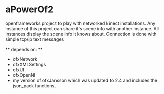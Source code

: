 aPowerOf2
=========

openframeworks project to play with networked kinect installations.
Any instance of this project can share it's scene info with another instance. All instances display the scene info it knows about. Connection is done with simple tcp/ip text messages

** depends on: **

 - ofxNetwork
 - ofxXMLSettings
 - ofxUI
 - ofxOpenNI
 - my version of ofxJansson which was updated to 2.4 and includes the json_pack functions.




